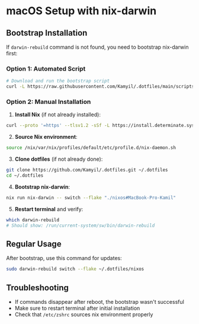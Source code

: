 # macOS Setup with nix-darwin

## Bootstrap Installation

If `darwin-rebuild` command is not found, you need to bootstrap nix-darwin first:

### Option 1: Automated Script
```bash
# Download and run the bootstrap script
curl -L https://raw.githubusercontent.com/Kamyil/.dotfiles/main/scripts/install-nix-darwin.sh | bash
```

### Option 2: Manual Installation

1. **Install Nix** (if not already installed):
```bash
curl --proto '=https' --tlsv1.2 -sSf -L https://install.determinate.systems/nix | sh -s -- install
```

2. **Source Nix environment**:
```bash
source /nix/var/nix/profiles/default/etc/profile.d/nix-daemon.sh
```

3. **Clone dotfiles** (if not already done):
```bash
git clone https://github.com/Kamyil/.dotfiles.git ~/.dotfiles
cd ~/.dotfiles
```

4. **Bootstrap nix-darwin**:
```bash
nix run nix-darwin -- switch --flake "./nixos#MacBook-Pro-Kamil"
```

5. **Restart terminal** and verify:
```bash
which darwin-rebuild
# Should show: /run/current-system/sw/bin/darwin-rebuild
```

## Regular Usage

After bootstrap, use this command for updates:
```bash
sudo darwin-rebuild switch --flake ~/.dotfiles/nixos
```

## Troubleshooting

- If commands disappear after reboot, the bootstrap wasn't successful
- Make sure to restart terminal after initial installation
- Check that `/etc/zshrc` sources nix environment properly